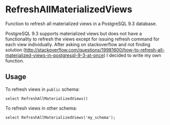 RefreshAllMaterializedViews
===========================

Function to refresh all materialized views in a PostgreSQL 9.3 database.

PostgreSQL 9.3 supports materialized views but does not have a functionality 
to refresh the views except for issuing refresh command for each view 
individually.  After asking on stackoverflow and not finding solution 
(http://stackoverflow.com/questions/19981600/how-to-refresh-all-materialized-views-in-postgresql-9-3-at-once) 
I decided to write my own function.

Usage
-----

To refresh views in `public` schema:
```
select RefreshAllMaterializedViews()
```

To refresh views in other schema:
```
select RefreshAllMaterializedViews('my_schema');
```
